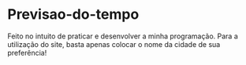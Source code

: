 # Previsao-do-tempo

Feito no intuito de praticar e desenvolver a minha programação. 
Para a utilização do site, basta apenas colocar o nome da cidade de sua preferência!
